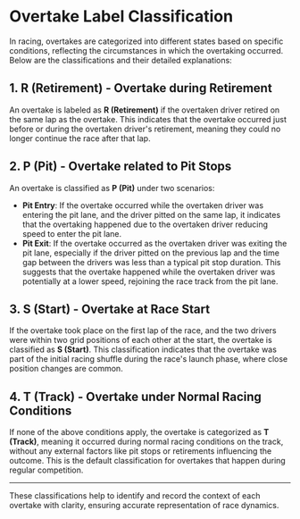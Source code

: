 # Overtake Label Classification

In racing, overtakes are categorized into different states based on specific conditions, reflecting the circumstances in which the overtaking occurred. Below are the classifications and their detailed explanations:

## 1. R (Retirement) - Overtake during Retirement
An overtake is labeled as **R (Retirement)** if the overtaken driver retired on the same lap as the overtake. This indicates that the overtake occurred just before or during the overtaken driver's retirement, meaning they could no longer continue the race after that lap.

## 2. P (Pit) - Overtake related to Pit Stops
An overtake is classified as **P (Pit)** under two scenarios:
   - **Pit Entry**: If the overtake occurred while the overtaken driver was entering the pit lane, and the driver pitted on the same lap, it indicates that the overtaking happened due to the overtaken driver reducing speed to enter the pit lane.
   - **Pit Exit**: If the overtake occurred as the overtaken driver was exiting the pit lane, especially if the driver pitted on the previous lap and the time gap between the drivers was less than a typical pit stop duration. This suggests that the overtake happened while the overtaken driver was potentially at a lower speed, rejoining the race track from the pit lane.

## 3. S (Start) - Overtake at Race Start
If the overtake took place on the first lap of the race, and the two drivers were within two grid positions of each other at the start, the overtake is classified as **S (Start)**. This classification indicates that the overtake was part of the initial racing shuffle during the race's launch phase, where close position changes are common.

## 4. T (Track) - Overtake under Normal Racing Conditions
If none of the above conditions apply, the overtake is categorized as **T (Track)**, meaning it occurred during normal racing conditions on the track, without any external factors like pit stops or retirements influencing the outcome. This is the default classification for overtakes that happen during regular competition.

---

These classifications help to identify and record the context of each overtake with clarity, ensuring accurate representation of race dynamics.






